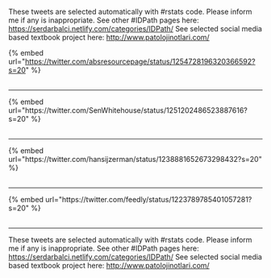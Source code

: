 

These tweets are selected automatically with #rstats code. Please inform me if any is inappropriate.
See other #IDPath pages here: https://serdarbalci.netlify.com/categories/IDPath/ 
See selected social media based textbook project here: http://www.patolojinotlari.com/

{% embed url="https://twitter.com/absresourcepage/status/1254728196320366592?s=20" %}<br>
<br>
<hr>
{% embed url="https://twitter.com/SenWhitehouse/status/1251202486523887616?s=20" %}<br>
<br>
<hr>
{% embed url="https://twitter.com/hansijzerman/status/1238881652673298432?s=20" %}<br>
<br>
<hr>
{% embed url="https://twitter.com/feedly/status/1223789785401057281?s=20" %}<br>
<br>
<hr>


These tweets are selected automatically with #rstats code. Please inform me if any is inappropriate.
See other #IDPath pages here: https://serdarbalci.netlify.com/categories/IDPath/ 
See selected social media based textbook project here: http://www.patolojinotlari.com/
